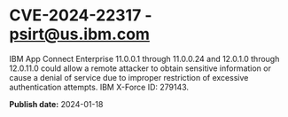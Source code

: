 # CVE-2024-22317 - psirt@us.ibm.com

IBM App Connect Enterprise 11.0.0.1 through 11.0.0.24 and 12.0.1.0 through 12.0.11.0 could allow a remote attacker to obtain sensitive information or cause a denial of service due to improper restriction of excessive authentication attempts.  IBM X-Force ID:  279143.

**Publish date:** 2024-01-18
